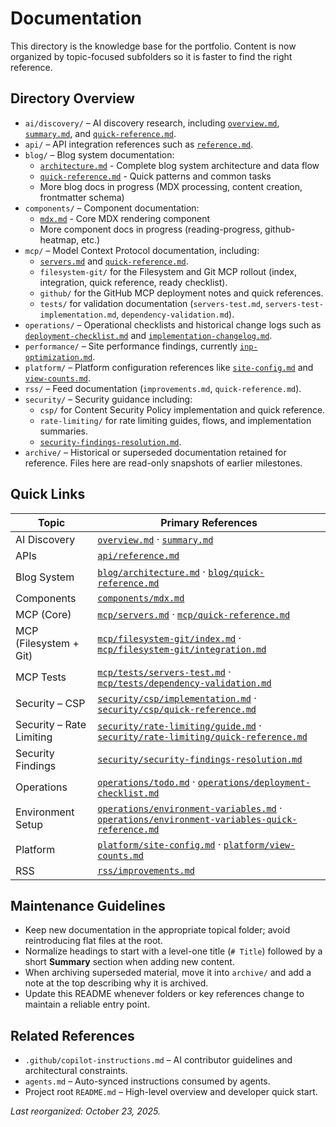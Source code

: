 # Documentation

This directory is the knowledge base for the portfolio. Content is now organized by topic-focused subfolders so it is faster to find the right reference.

## Directory Overview

- `ai/discovery/` – AI discovery research, including [`overview.md`](./ai/discovery/overview.md), [`summary.md`](./ai/discovery/summary.md), and [`quick-reference.md`](./ai/discovery/quick-reference.md).
- `api/` – API integration references such as [`reference.md`](./api/reference.md).
- `blog/` – Blog system documentation:
	- [`architecture.md`](./blog/architecture.md) - Complete blog system architecture and data flow
	- [`quick-reference.md`](./blog/quick-reference.md) - Quick patterns and common tasks
	- More blog docs in progress (MDX processing, content creation, frontmatter schema)
- `components/` – Component documentation:
	- [`mdx.md`](./components/mdx.md) - Core MDX rendering component
	- More component docs in progress (reading-progress, github-heatmap, etc.)
- `mcp/` – Model Context Protocol documentation, including:
	- [`servers.md`](./mcp/servers.md) and [`quick-reference.md`](./mcp/quick-reference.md).
	- `filesystem-git/` for the Filesystem and Git MCP rollout (index, integration, quick reference, ready checklist).
	- `github/` for the GitHub MCP deployment notes and quick references.
	- `tests/` for validation documentation (`servers-test.md`, `servers-test-implementation.md`, `dependency-validation.md`).
- `operations/` – Operational checklists and historical change logs such as [`deployment-checklist.md`](./operations/deployment-checklist.md) and [`implementation-changelog.md`](./operations/implementation-changelog.md).
- `performance/` – Site performance findings, currently [`inp-optimization.md`](./performance/inp-optimization.md).
- `platform/` – Platform configuration references like [`site-config.md`](./platform/site-config.md) and [`view-counts.md`](./platform/view-counts.md).
- `rss/` – Feed documentation (`improvements.md`, `quick-reference.md`).
- `security/` – Security guidance including:
	- `csp/` for Content Security Policy implementation and quick reference.
	- `rate-limiting/` for rate limiting guides, flows, and implementation summaries.
	- [`security-findings-resolution.md`](./security/security-findings-resolution.md).
- `archive/` – Historical or superseded documentation retained for reference. Files here are read-only snapshots of earlier milestones.

## Quick Links

| Topic | Primary References |
|-------|--------------------|
| AI Discovery | [`overview.md`](./ai/discovery/overview.md) · [`summary.md`](./ai/discovery/summary.md) |
| APIs | [`api/reference.md`](./api/reference.md) |
| Blog System | [`blog/architecture.md`](./blog/architecture.md) · [`blog/quick-reference.md`](./blog/quick-reference.md) |
| Components | [`components/mdx.md`](./components/mdx.md) |
| MCP (Core) | [`mcp/servers.md`](./mcp/servers.md) · [`mcp/quick-reference.md`](./mcp/quick-reference.md) |
| MCP (Filesystem + Git) | [`mcp/filesystem-git/index.md`](./mcp/filesystem-git/index.md) · [`mcp/filesystem-git/integration.md`](./mcp/filesystem-git/integration.md) |
| MCP Tests | [`mcp/tests/servers-test.md`](./mcp/tests/servers-test.md) · [`mcp/tests/dependency-validation.md`](./mcp/tests/dependency-validation.md) |
| Security – CSP | [`security/csp/implementation.md`](./security/csp/implementation.md) · [`security/csp/quick-reference.md`](./security/csp/quick-reference.md) |
| Security – Rate Limiting | [`security/rate-limiting/guide.md`](./security/rate-limiting/guide.md) · [`security/rate-limiting/quick-reference.md`](./security/rate-limiting/quick-reference.md) |
| Security Findings | [`security/security-findings-resolution.md`](./security/security-findings-resolution.md) |
| Operations | [`operations/todo.md`](./operations/todo.md) · [`operations/deployment-checklist.md`](./operations/deployment-checklist.md) |
| Environment Setup | [`operations/environment-variables.md`](./operations/environment-variables.md) · [`operations/environment-variables-quick-reference.md`](./operations/environment-variables-quick-reference.md) |
| Platform | [`platform/site-config.md`](./platform/site-config.md) · [`platform/view-counts.md`](./platform/view-counts.md) |
| RSS | [`rss/improvements.md`](./rss/improvements.md) |

## Maintenance Guidelines

- Keep new documentation in the appropriate topical folder; avoid reintroducing flat files at the root.
- Normalize headings to start with a level-one title (`# Title`) followed by a short **Summary** section when adding new content.
- When archiving superseded material, move it into `archive/` and add a note at the top describing why it is archived.
- Update this README whenever folders or key references change to maintain a reliable entry point.

## Related References

- `.github/copilot-instructions.md` – AI contributor guidelines and architectural constraints.
- `agents.md` – Auto-synced instructions consumed by agents.
- Project root `README.md` – High-level overview and developer quick start.

_Last reorganized: October 23, 2025._
